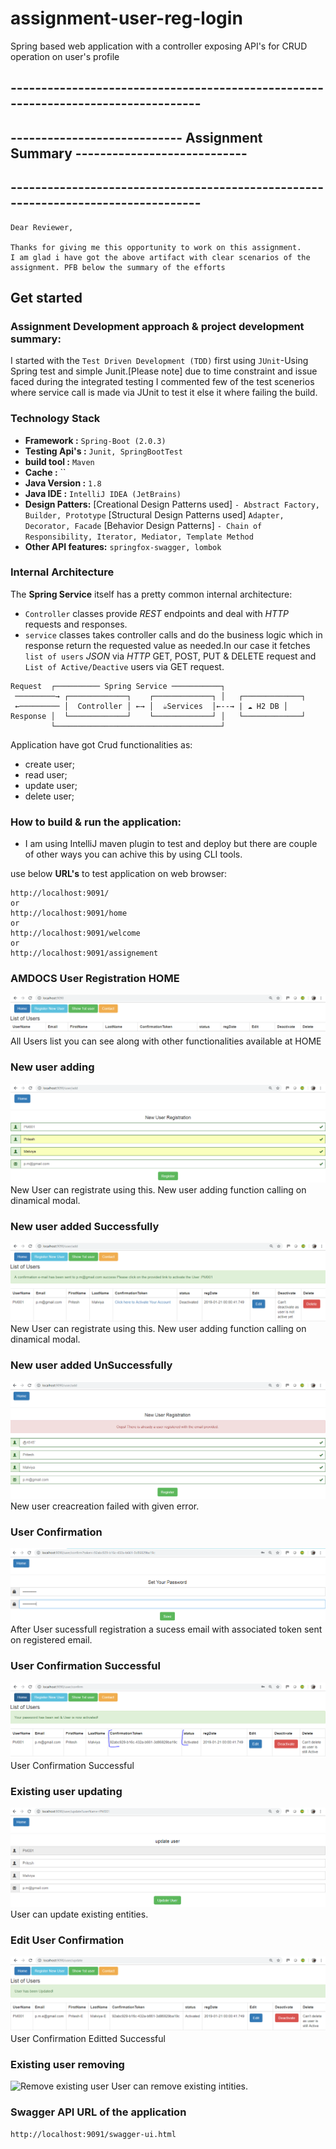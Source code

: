 # assignment-user-reg-login
Spring based web application with a controller exposing API's for CRUD operation on user's profile
## ----------------------------------------------------------------------------------
## ---------------------------- Assignment Summary ----------------------------
## ----------------------------------------------------------------------------------
```
Dear Reviewer,

Thanks for giving me this opportunity to work on this assignment.
I am glad i have got the above artifact with clear scenarios of the assignment. PFB below the summary of the efforts
```
## Get started

### Assignment Development approach & project development summary:

I started with the `Test Driven Development (TDD)` first using `JUnit`-Using Spring test and simple Junit.[Please note] due to time constraint and issue faced during the integrated testing I commented few of the test scenerios where service call is made via JUnit to test it else it where failing the build.

### Technology Stack

* **Framework     :** `Spring-Boot (2.0.3)`
* **Testing Api's :** `Junit, SpringBootTest`
* **build tool    :** `Maven`
* **Cache         :** ``
* **Java Version  :** `1.8`
* **Java IDE      :** `IntelliJ IDEA (JetBrains)`
* **Design Patters:** 
[Creational Design Patterns used]
`- Abstract Factory, Builder, Prototype`
[Structural Design Patterns used]
`Adapter, Decorator, Facade`
[Behavior Design Patterns]
`- Chain of Responsibility, Iterator, Mediator, Template Method`
* **Other API features:** `springfox-swagger, lombok`


### Internal Architecture
The **Spring Service** itself has a pretty common internal architecture:

  * `Controller` classes provide _REST_ endpoints and deal with _HTTP_ requests and responses.
  * `service` classes takes controller calls and do the business logic which in response return the requested value as needed.In our case it fetches `list of users` _JSON_ via _HTTP_ GET, POST, PUT & DELETE request and `List of Active/Deactive` users via GET request.

  ```
  Request  ┌────────── Spring Service ───────────┐
   ─────────→ ┌─────────────┐    ┌─────────────┐ │   ┌─────────────┐
   ←───────── │  Controller │ ←→ │  ☕Services  │←--→ | ☁ H2 DB │
  Response │  └─────────────┘    └─────────────┘ │   └─────────────┘
           └─────────────────────────────────────┘
  ```  
  Application have got Crud functionalities as: 
  - create user;
  - read user;
  - update user;
  - delete user;
  
  ### How to build & run the application: 
  * I am using IntelliJ maven plugin to test and deploy but there are couple of other ways you can achive this by using CLI tools. 


use below **URL's** to test application on web browser: 
  ```
  http://localhost:9091/
  or
  http://localhost:9091/home
  or
  http://localhost:9091/welcome
  or
  http://localhost:9091/assignement
  ```
 <h3>AMDOCS User Registration HOME</h3>
 <img src="images/UserRegistrationApp-Home.PNG" title = "AMDOCS User Registration HOME"/>
 All Users list you can see along with other functionalities available at HOME
 
 <h3>New user adding</h3>
<img src="images/UserRegistrationApp-NewUserRegistration.PNG" title = "Create new user"/>
New User can registrate using this. New user adding function calling on dinamical modal.

<h3>New user added Successfully</h3>
<img src="images/UserRegistrationApp-NewUserRegistration-OnSuccess.PNG" title = "New user created successfully"/>
New User can registrate using this. New user adding function calling on dinamical modal.

<h3>New user added UnSuccessfully</h3>
<img src="images/UserRegistrationApp-NewUserRegistration-OnFailure.PNG" title = "New user creacreation failed with given error"/>
New user creacreation failed with given error.

<h3>User Confirmation</h3>
<img src="images/UserRegistrationApp-NewUserConfirmation.PNG" title = "User Confirmation"/>
After User sucessfull registration a sucess email with associated token sent on registered email.

<h3>User Confirmation Successful</h3>
<img src="images/UserRegistrationApp-NewUserConfirmation-OnSuccess.PNG" title = "User Confirmation Successful"/>
User Confirmation Successful

<h3>Existing user updating</h3>
<img src="images/UserRegistrationApp-ExistingUserUpdation.PNG" title = "Update existing user"/>
User can update existing entities.

<h3>Edit User Confirmation</h3>
<img src="images/UserRegistrationApp-ExistingUserUpdation-OnSuccess.PNG" title = "Edit User"/>
User Confirmation Editted Successful


<h3>Existing user removing</h3>
<img src="images/UserRegistrationApp-DeleteUser" title = "Remove existing user"/>
User can remove existing intities.


### Swagger API URL of the application
```
http://localhost:9091/swagger-ui.html
```
